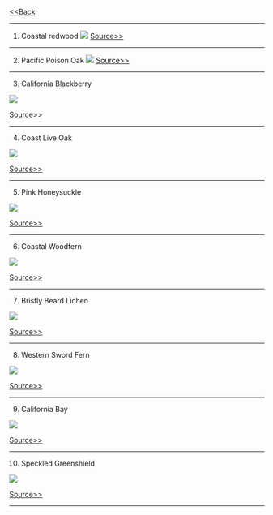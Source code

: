 [<<Back](https://zephyrcarter.github.io/SCOUTHUB/FIRSTCLASS/FirstClassReqs.html)

  <hr>

1. Coastal redwood <img src="https://github.com/ZephyrCarter/ZephyrCarter.github.io/blob/main/SCOUTHUB/FIRSTCLASS/FCIMGS/IMG_2857.jpeg"/>
[Source>>](https://theodorepayne.org/nativeplantdatabase/index.php?title=Sequoia_sempervirens)

  <hr>

2. Pacific Poison Oak <img src="https://github.com/ZephyrCarter/ZephyrCarter.github.io/blob/main/SCOUTHUB/FIRSTCLASS/FCIMGS/IMG_2873.jpeg"/>
[Source>>](https://www.nps.gov/articles/000/pacific-poison-oak.htm)

<hr>

3. California Blackberry
<img src="https://github.com/ZephyrCarter/ZephyrCarter.github.io/blob/main/SCOUTHUB/FIRSTCLASS/FCIMGS/IMG_2862.jpeg"/>

[Source>>](https://theodorepayne.org/nativeplantdatabase/index.php?title=Rubus_ursinus)

<hr>

4. Coast Live Oak
<img src="https://github.com/ZephyrCarter/ZephyrCarter.github.io/blob/main/SCOUTHUB/FIRSTCLASS/FCIMGS/IMG_2860.jpeg"/>

[Source>>](https://www.wildflower.org/plants/result.php?id_plant=QUAG)

<hr>

5. Pink Honeysuckle
<img src="https://github.com/ZephyrCarter/ZephyrCarter.github.io/blob/main/SCOUTHUB/FIRSTCLASS/FCIMGS/IMG_2866.jpeg"/>

[Source>>](https://www.wildflower.org/plants/result.php?id_plant=lohi2)

<hr>

6. Coastal Woodfern
<img src="https://github.com/ZephyrCarter/ZephyrCarter.github.io/blob/main/SCOUTHUB/FIRSTCLASS/FCIMGS/IMG_2883.jpeg"/>

[Source>>](https://www.inaturalist.org/taxa/52671-Dryopteris-arguta)

<hr>

7. Bristly Beard Lichen
<img src="https://github.com/ZephyrCarter/ZephyrCarter.github.io/blob/main/SCOUTHUB/FIRSTCLASS/FCIMGS/IMG_2885.jpeg"/>

[Source>>](https://www.inaturalist.org/taxa/52671-Dryopteris-arguta)

<hr>

8. Western Sword Fern
<img src="https://github.com/ZephyrCarter/ZephyrCarter.github.io/blob/main/SCOUTHUB/FIRSTCLASS/FCIMGS/IMG_2863.jpeg"/>

[Source>>](https://www.inaturalist.org/taxa/47751-Polystichum-munitum)

<hr>

9. California Bay
<img src="https://github.com/ZephyrCarter/ZephyrCarter.github.io/blob/main/SCOUTHUB/FIRSTCLASS/FCIMGS/IMG_2858.jpeg"/>
   
[Source>>](https://www.inaturalist.org/taxa/48807-Umbellularia-californica)

<hr>

10. Speckled Greenshield
<img src="https://github.com/ZephyrCarter/ZephyrCarter.github.io/blob/main/SCOUTHUB/FIRSTCLASS/FCIMGS/IMG_2901.jpeg"/>
    
[Source>>](https://en.m.wikipedia.org/wiki/Flavopunctelia_flaventior#:~:text=The%20lichen%20is%20commonly%20known,North%20America%2C%20and%20South%20America.)

<hr>


